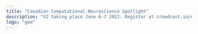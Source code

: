 ```yaml
---
title: "Canadian Computational Neuroscience Spotlight"
description: "V2 taking place June 6-7 2022. Register at crowdcast.io/e/ccnsv3/register"
logo: "gem"
---
```

